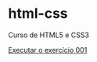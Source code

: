 # html-css
Curso de HTML5 e CSS3

<a href="https://willthdev.github.io/html-css/Exercicios/modulo-1/Ex001/">Executar o exercício 001</a>